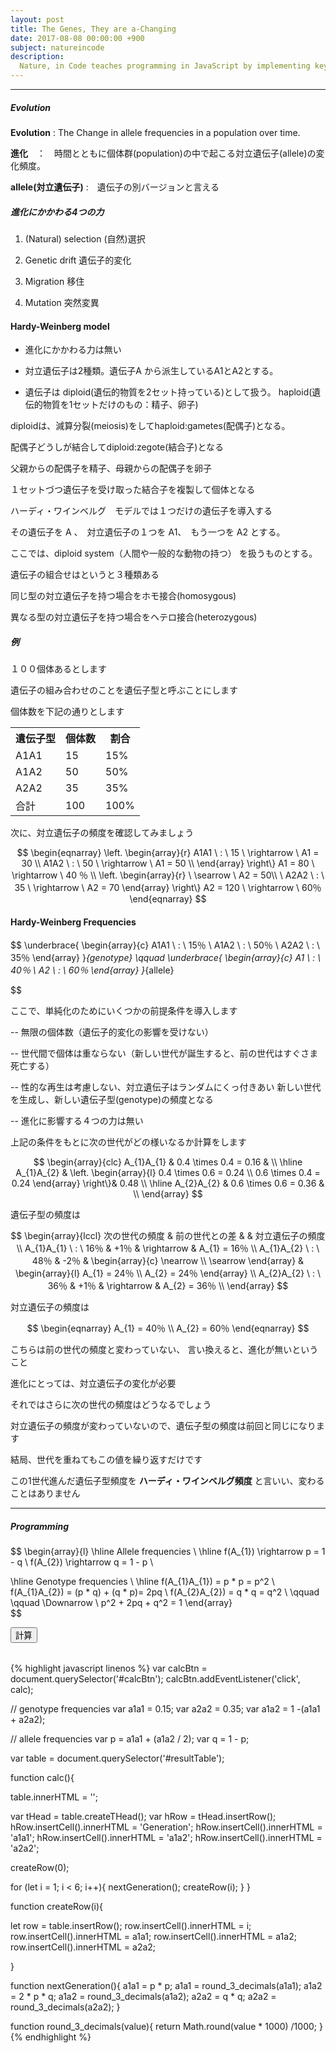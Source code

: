 ```yaml
---
layout: post
title: The Genes, They are a-Changing
date: 2017-08-08 00:00:00 +900
subject: natureincode
description:
  Nature, in Code teaches programming in JavaScript by implementing key concepts in biology (natural selection, genetic drift, epidemics, etc.). Learn programming while discovering the rules that govern life.
---
```


-------
##### Evolution

__Evolution__ : The Change in allele frequencies in a population over time.

__進化__　：　時間とともに個体群(population)の中で起こる対立遺伝子(allele)の変化頻度。

__allele(対立遺伝子)__ :　遺伝子の別バージョンと言える


##### 進化にかかわる4つの力

1. (Natural) selection (自然)選択

2. Genetic drift 遺伝子的変化

3. Migration 移住

4. Mutation 突然変異


#### Hardy-Weinberg model

+ 進化にかかわる力は無い

+ 対立遺伝子は2種類。遺伝子A から派生しているA1とA2とする。

+ 遺伝子は diploid(遺伝的物質を2セット持っている)として扱う。
          haploid(遺伝的物質を1セットだけのもの：精子、卵子)  
          

<div id="root02"></div>

diploidは、減算分裂(meiosis)をしてhaploid:gametes(配偶子)となる。

配偶子どうしが結合してdiploid:zegote(結合子)となる

父親からの配偶子を精子、母親からの配偶子を卵子

１セットづつ遺伝子を受け取った結合子を複製して個体となる

ハーディ・ワインベルグ　モデルでは１つだけの遺伝子を導入する

その遺伝子を A 、　対立遺伝子の１つを A1、　もう一つを A2 とする。

<div id="root01"></div>

ここでは、diploid system（人間や一般的な動物の持つ） を扱うものとする。

遺伝子の組合せはというと３種類ある

<div id="root03"></div>

同じ型の対立遺伝子を持つ場合をホモ接合(homosygous)

異なる型の対立遺伝子を持つ場合をヘテロ接合(heterozygous)

##### 例

１００個体あるとします

遺伝子の組み合わせのことを遺伝子型と呼ぶことにします

個体数を下記の通りとします

<table class="bordered">
  <tr>
    <th>遺伝子型</th>
    <th>個体数</th>
    <th>割合</th>
  </tr>
  <tr>
    <td>A1A1</td>
    <td>15</td>
    <td>15%</td>
  </tr>
  <tr>
    <td>A1A2</td>
    <td>50</td>
    <td>50%</td>
  </tr>
  <tr>
    <td>A2A2</td>
    <td>35</td>
    <td>35%</td>
  </tr>
  <tr>
    <td>合計</td>
    <td>100</td>
    <td>100%</td>
  </tr>
</table>

次に、対立遺伝子の頻度を確認してみましょう
<style>
.MathJax_Display {
  text-align: left;
  color: #000;
}
.MathJax_SVG_Display {
  text-align: left !important;
}
.MathJax_SVG_Display line {
  stroke:#000;
}
.MathJax_SVG g{
  stroke:#000;
  stroke-width:2;
  fill:#000;
}
</style>

$$
\begin{eqnarray}
  \left.
    \begin{array}{r}
      A1A1 \ : \ 15 \ \rightarrow \ A1 = 30 \\
      A1A2 \ : \ 50 \ \rightarrow \ A1 = 50 \\
    \end{array}
  \right\}
  A1 = 80 \ \rightarrow \ 40 ％
  \\
  \left.
    \begin{array}{r}
      \ \searrow \ A2 = 50\\
      \ A2A2 \ : \ 35 \ \rightarrow \ A2 = 70 
    \end{array}
  \right\}
  A2 = 120 \ \rightarrow \ 60％
\end{eqnarray}
$$      

#### Hardy-Weinberg Frequencies

$$
  \underbrace{
    \begin{array}{c}
      A1A1 \ : \ 15％ \\
      A1A2 \ : \ 50％ \\
      A2A2 \ : \ 35％ 
    \end{array}
  }_{genotype}
  \qquad
  \underbrace{
    \begin{array}{c}
      A1 \ : \ 40％ \\
      A2 \ : \ 60％ 
    \end{array}
  }_{allele}

$$

ここで、単純化のためにいくつかの前提条件を導入します

-- 無限の個体数（遺伝子的変化の影響を受けない）

-- 世代間で個体は重ならない（新しい世代が誕生すると、前の世代はすぐさま死亡する）

-- 性的な再生は考慮しない、対立遺伝子はランダムにくっ付きあい
新しい世代を生成し、新しい遺伝子型(genotype)の頻度となる

-- 進化に影響する４つの力は無い


上記の条件をもとに次の世代がどの様いなるか計算をします

$$
  \begin{array}{clc}
    A_{1}A_{1} & 0.4 \times 0.4 = 0.16 & \\ 
    \hline
    A_{1}A_{2} & 
      \left.
        \begin{array}{l}
          0.4 \times 0.6 = 0.24 \\
          0.6 \times 0.4 = 0.24
        \end{array} 
      \right\}& 0.48 \\
    \hline  
    A_{2}A_{2} & 0.6 \times 0.6 = 0.36 & \\ 
  \end{array} 
$$

遺伝子型の頻度は

$$
  \begin{array}{lccl}
    次の世代の頻度 & 前の世代との差 & & 対立遺伝子の頻度\\
    A_{1}A_{1} \ : \ 16％ & +1％ & \rightarrow & A_{1} = 16％ \\
    A_{1}A_{2} \ : \ 48％ & -2％ & 
                                   \begin{array}{c}
                                      \nearrow \\
                                      \searrow
                                   \end{array} 
                                 & \begin{array}{l}
                                      A_{1} = 24％ \\
                                      A_{2} = 24％
                                   \end{array}  \\
    A_{2}A_{2} \ : \ 36％ & +1％ & \rightarrow & A_{2} = 36％ \\
  \end{array}
$$

対立遺伝子の頻度は

$$
  \begin{eqnarray}
  A_{1} = 40％ \\
  A_{2} = 60％
  \end{eqnarray}
$$

こちらは前の世代の頻度と変わっていない、
言い換えると、進化が無いということ

進化にとっては、対立遺伝子の変化が必要

それではさらに次の世代の頻度はどうなるでしょう

対立遺伝子の頻度が変わっていないので、遺伝子型の頻度は前回と同じになります

結局、世代を重ねてもこの値を繰り返すだけです

この1世代進んだ遺伝子型頻度を __ハーディ・ワインベルグ頻度__ と言いい、変わることはありません

------------

##### Programming

$$
\begin{array}{l}
  \hline
  Allele frequencies \\
  \hline
  f(A_{1}) \rightarrow p = 1 - q \\
  f(A_{2}) \rightarrow q = 1 - p \\

  \hline
  Genotype frequencies \\
  \hline
  f(A_{1}A_{1}) = p * p = p^2 \\
  f(A_{1}A_{2}) = (p * q) + (q * p)= 2pq \\
  f(A_{2}A_{2}) = q * q = q^2 \\
  \qquad \qquad \Downarrow \\
  p^2 + 2pq + q^2 = 1
\end{array}  
$$

<button id="calcBtn" class="btn">計算</button>

<table id="resultTable"></table>

{% highlight javascript linenos %}
var calcBtn = document.querySelector('#calcBtn');
calcBtn.addEventListener('click', calc);

// genotype frequencies
var a1a1 = 0.15;
var a2a2 = 0.35;
var a1a2 = 1 -(a1a1 + a2a2);

// allele frequencies
var p = a1a1 + (a1a2 / 2);
var q = 1 - p;

var table = document.querySelector('#resultTable');

function calc(){

  table.innerHTML = '';

  var tHead = table.createTHead();
  var hRow = tHead.insertRow();
  hRow.insertCell().innerHTML = 'Generation'; 
  hRow.insertCell().innerHTML = 'a1a1';
  hRow.insertCell().innerHTML = 'a1a2';
  hRow.insertCell().innerHTML = 'a2a2';

  createRow(0);

  for (let i = 1; i < 6; i++){
    nextGeneration();
    createRow(i);
  }
}

function createRow(i){

  let row = table.insertRow();
  row.insertCell().innerHTML = i; 
  row.insertCell().innerHTML = a1a1;
  row.insertCell().innerHTML = a1a2;
  row.insertCell().innerHTML = a2a2;

}

function nextGeneration(){
  a1a1 = p * p;
  a1a1 = round_3_decimals(a1a1);
  a1a2 = 2 * p * q;
  a1a2 = round_3_decimals(a1a2);
  a2a2 = q * q;
  a2a2 = round_3_decimals(a2a2);
}

function round_3_decimals(value){
    return Math.round(value * 1000) /1000;
}
{% endhighlight %}
<script src="https://d3js.org/d3.v4.js"></script>
<script src="../../js/d3V4draws.js"></script>


<script>
/*
function round_to_half(value){
    let a = Math.round(value);
    let b = (value % 0.5);
    let c = (b>=0.25)?(a>value)?0:1:(a>value)?-1:0;
    let result = a + (0.5 *  c);
//    console.log(value,a,b,c,result);
    return result;
}
round_to_half(0.2);
round_to_half(0.3);
round_to_half(1.7);
round_to_half(1.75);
round_to_half(3.24563);

function round_3_decimals(value){
    return Math.round(value * 1000) /1000;
}
var p = 0;
var q = 1 - p;

console.log('p =', p, 'q =', q);

p = p + 0.2;
q = 1 - p;
console.log('p =', p, 'q =', q);

p = p + 0.2;
q = 1 - p;
console.log('p =', p, 'q =', q);

p = p + 0.2;
q = 1 - p;
console.log('p =', p, 'q =', q);

p = p + 0.2;
q = 1 - p;
console.log('p =', p, 'q =', q);

p = p + 0.2;
q = 1 - p;
console.log('p =', p, 'q =', q);

function print_value(){
    console.log('p =', p, 'q =', q);
    
}
var p=0,q=1-p;
for (let i = 0;i<6;i=i+0.2){
    p=i;
    print_value();
}
*/
var svg01 = d3.select("#root01").append("svg")
            .attr("height",200)
            .attr("width",300)
            .style("background","#000");

var textData01 = [
    {x: 50, y: 100, text:"gene A"},
    {x: 150, y: 50, text:"allele A1"},
    {x: 150, y: 135, text:"alleleA2"}
]
svg01.selectAll('text')
    .data(textData01)
    .enter().append('text')
    .attr("x", function(d){return d.x})
    .attr("y", function(d){return d.y})
    .text(function(d){return d.text})
    .attr("stroke","#fff");


var vecData01 = [
{"x1":100,"y1":90,"angles":40,"length":50,"stroke":"#f0f","strokeWidth":4},
{"x1":100,"y1":90,"angles":-40,"length":50,"stroke":"#f0f","strokeWidth":4}
];    

drawVectorA(svg01,vecData01);  

/* root02 */
var svg02 = d3.select("#root02").append("svg")
            .attr("height",400)
            .attr("width",600)
            .style("background","#000");

var vecData02 = [
{"x1":180,"y1":50,"angles":120,"length":75,"stroke":"#f0f","strokeWidth":4},
{"x1":180,"y1":50,"angles":60,"length":75,"stroke":"#f0f","strokeWidth":4},
{"x1":350,"y1":50,"angles":120,"length":75,"stroke":"#f0f","strokeWidth":4},
{"x1":350,"y1":50,"angles":60,"length":75,"stroke":"#f0f","strokeWidth":4},
{"x1":210,"y1":150,"angles":60,"length":75,"stroke":"#f0f","strokeWidth":4},
{"x1":320,"y1":150,"angles":120,"length":75,"stroke":"#f0f","strokeWidth":4}
];    

drawVectorA(svg02,vecData02);

var data02 = [
  {cx: 40, cy: 50, r: 30, fillColor: "yellow",type:"diploid"},
  {cx: 110, cy: 50, r: 30, fillColor: "yellow",type:"diploid"},
  {cx: 180, cy: 50, r: 30, fillColor: "yellow",type:"diploid"},
  {cx: 350, cy: 50, r: 30, fillColor: "yellow",type:"diploid"},
  {cx: 420, cy: 50, r: 30, fillColor: "yellow",type:"diploid"},
  {cx: 490, cy: 50, r: 30, fillColor: "yellow",type:"diploid"},
  {cx: 140, cy: 150, r: 30, fillColor: "yellow",type:"haploid"},
  {cx: 210, cy: 150, r: 30, fillColor: "yellow",type:"haploid"},
  {cx: 320, cy: 150, r: 30, fillColor: "yellow",type:"haploid"},
  {cx: 390, cy: 150, r: 30, fillColor: "yellow",type:"haploid"},
  {cx: 265, cy: 250, r: 30, fillColor: "yellow",type:"diploid"},
  {cx: 40, cy: 350, r: 30, fillColor: "yellow",type:"diploid"},
  {cx: 110, cy: 350, r: 30, fillColor: "yellow",type:"diploid"},
  {cx: 180, cy: 350, r: 30, fillColor: "yellow",type:"diploid"},
  {cx: 250, cy: 350, r: 30, fillColor: "yellow",type:"diploid"},
  {cx: 320, cy: 350, r: 30, fillColor: "yellow",type:"diploid"},
  {cx: 390, cy: 350, r: 30, fillColor: "yellow",type:"diploid"},
  {cx: 460, cy: 350, r: 30, fillColor: "yellow",type:"diploid"},
  {cx: 430, cy: 350, r: 30, fillColor: "yellow",type:"diploid"},

];
drawCircle(svg02,data02);

svg02.selectAll(".line1")
  .data(data02)
.enter().append("line")
  .attr("x1", function(d){return d.type=="diploid"?d.cx - 5:d.cx})
  .attr("y1", function(d){return d.cy - d.r + 10})
  .attr("x2", function(d){return d.type=="diploid"?d.cx - 5:d.cx})
  .attr("y2", function(d){return d.cy + d.r - 10})
  .attr("class","line1")
  .attr("stroke","#00b");

svg02.selectAll(".line2")
  .data(data02)
.enter().append("line")
  .attr("x1", function(d){return d.type=="diploid"?d.cx + 5:d.cx})
  .attr("y1", function(d){return d.cy - d.r+10})
  .attr("x2", function(d){return d.type=="diploid"?d.cx + 5:d.cx})
  .attr("y2", function(d){return d.cy + d.r - 10})
  .attr("class","line2")
  .attr("stroke","#00b");

var textData02 = [
    {x: 215, y: 100, text:"meiosis",
     stroke:"#fff",fontFamily:"courier", fontSize:"1.5em"},
    {x: 420, y: 180, text:"gametes",
     stroke:"#fff",fontFamily:"courier", fontSize:"1.5em"},
    {x: 300, y: 280, text:"zygote",
     stroke:"#fff",fontFamily:"courier", fontSize:"1.5em"},
]

drawText(svg02,textData02);

/* root03 */
var svg03 = d3.select("#root03").append("svg")
            .attr("height",300)
            .attr("width",300)
            .style("background","#000");

var data03 = [
  {cx: 60, cy: 70, r: 50, fillColor: "yellow",type:"diploid"},
  {cx: 200, cy: 70, r: 50, fillColor: "yellow",type:"diploid"},
  {cx: 130, cy: 200, r: 50, fillColor: "yellow",type:"diploid"},
];
drawCircle(svg03,data03);

var textData03 = [
    {x: 80, y: 135, text:"homozygous",
     stroke:"#fff",fontFamily:"courier", fontSize:"1.5em"},
    {x: 80, y: 265, text:"heterozygous",
     stroke:"#fff",fontFamily:"courier", fontSize:"1.5em"},
    {x: 30, y: 75, text:"A1     A1",
     stroke:"#000",fontFamily:"courier", fontSize:"1.4em"},
    {x: 170, y: 75, text:"A2     A2",
     stroke:"#000",fontFamily:"courier", fontSize:"1.4em"},
    {x: 100, y: 205, text:"A1     A2",
     stroke:"#000",fontFamily:"courier", fontSize:"1.4em"},
]

drawText(svg03,textData03);

svg03.selectAll(".line1")
  .data(data03)
.enter().append("line")
  .attr("x1", function(d){return d.type=="diploid"?d.cx - 5:d.cx})
  .attr("y1", function(d){return d.cy - d.r + 10})
  .attr("x2", function(d){return d.type=="diploid"?d.cx - 5:d.cx})
  .attr("y2", function(d){return d.cy + d.r - 10})
  .attr("class","line1")
  .attr("stroke","#00b");

svg03.selectAll(".line2")
  .data(data03)
.enter().append("line")
  .attr("x1", function(d){return d.type=="diploid"?d.cx + 5:d.cx})
  .attr("y1", function(d){return d.cy - d.r+10})
  .attr("x2", function(d){return d.type=="diploid"?d.cx + 5:d.cx})
  .attr("y2", function(d){return d.cy + d.r - 10})
  .attr("class","line2")
  .attr("stroke","#00b");

/* implement in JavaScript */
var calcBtn = document.querySelector('#calcBtn');
calcBtn.addEventListener('click', calc);

// genotype frequencies
var a1a1 = 0.15;
var a2a2 = 0.35;
var a1a2 = 1 -(a1a1 + a2a2);

// allele frequencies
var p = a1a1 + (a1a2 / 2);
var q = 1 - p;

var table = document.querySelector('#resultTable');

function calc(){

  table.innerHTML = '';

  var tHead = table.createTHead();
  var hRow = tHead.insertRow();
  hRow.insertCell().innerHTML = 'Generation'; 
  hRow.insertCell().innerHTML = 'a1a1';
  hRow.insertCell().innerHTML = 'a1a2';
  hRow.insertCell().innerHTML = 'a2a2';

  createRow(0);

  for (let i = 1; i < 6; i++){
    nextGeneration();
    createRow(i);
  }
}

function createRow(i){

  let row = table.insertRow();
  row.insertCell().innerHTML = i; 
  row.insertCell().innerHTML = a1a1;
  row.insertCell().innerHTML = a1a2;
  row.insertCell().innerHTML = a2a2;

}

function nextGeneration(){
  a1a1 = p * p;
  a1a1 = round_3_decimals(a1a1);
  a1a2 = 2 * p * q;
  a1a2 = round_3_decimals(a1a2);
  a2a2 = q * q;
  a2a2 = round_3_decimals(a2a2);
}

function round_3_decimals(value){
    return Math.round(value * 1000) /1000;
}
</script>
